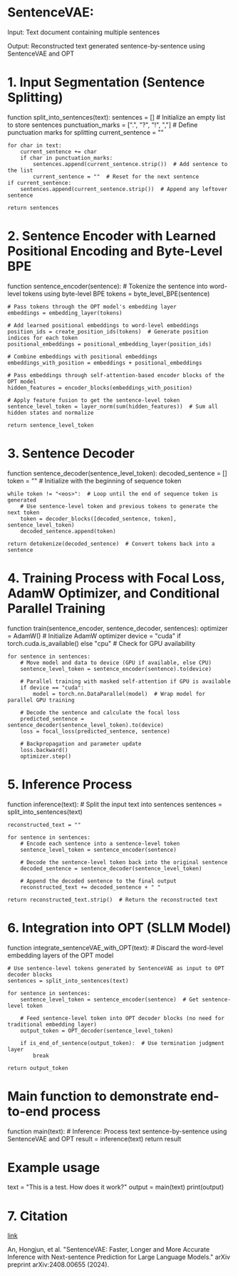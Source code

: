 # SentenceVAE:  
Input: Text document containing multiple sentences

Output: Reconstructed text generated sentence-by-sentence using SentenceVAE and OPT

# 1. Input Segmentation (Sentence Splitting)
function split_into_sentences(text):
    sentences = []  # Initialize an empty list to store sentences
    punctuation_marks = [".", "?", "!", ","]  # Define punctuation marks for splitting
    current_sentence = ""
    
    for char in text:
        current_sentence += char
        if char in punctuation_marks:
            sentences.append(current_sentence.strip())  # Add sentence to the list
            current_sentence = ""  # Reset for the next sentence
    if current_sentence:
        sentences.append(current_sentence.strip())  # Append any leftover sentence
    
    return sentences

# 2. Sentence Encoder with Learned Positional Encoding and Byte-Level BPE
function sentence_encoder(sentence):
    # Tokenize the sentence into word-level tokens using byte-level BPE
    tokens = byte_level_BPE(sentence)
    
    # Pass tokens through the OPT model's embedding layer
    embeddings = embedding_layer(tokens)
    
    # Add learned positional embeddings to word-level embeddings
    position_ids = create_position_ids(tokens)  # Generate position indices for each token
    positional_embeddings = positional_embedding_layer(position_ids)
    
    # Combine embeddings with positional embeddings
    embeddings_with_position = embeddings + positional_embeddings

    # Pass embeddings through self-attention-based encoder blocks of the OPT model
    hidden_features = encoder_blocks(embeddings_with_position)
    
    # Apply feature fusion to get the sentence-level token
    sentence_level_token = layer_norm(sum(hidden_features))  # Sum all hidden states and normalize
    
    return sentence_level_token

# 3. Sentence Decoder
function sentence_decoder(sentence_level_token):
    decoded_sentence = []
    token = "<bos>"  # Initialize with the beginning of sequence token
    
    while token != "<eos>":  # Loop until the end of sequence token is generated
        # Use sentence-level token and previous tokens to generate the next token
        token = decoder_blocks([decoded_sentence, token], sentence_level_token)
        decoded_sentence.append(token)
    
    return detokenize(decoded_sentence)  # Convert tokens back into a sentence

# 4. Training Process with Focal Loss, AdamW Optimizer, and Conditional Parallel Training
function train(sentence_encoder, sentence_decoder, sentences):
    optimizer = AdamW()  # Initialize AdamW optimizer
    device = "cuda" if torch.cuda.is_available() else "cpu"  # Check for GPU availability
    
    for sentence in sentences:
        # Move model and data to device (GPU if available, else CPU)
        sentence_level_token = sentence_encoder(sentence).to(device)
        
        # Parallel training with masked self-attention if GPU is available
        if device == "cuda":
            model = torch.nn.DataParallel(model)  # Wrap model for parallel GPU training
        
        # Decode the sentence and calculate the focal loss
        predicted_sentence = sentence_decoder(sentence_level_token).to(device)
        loss = focal_loss(predicted_sentence, sentence)

        # Backpropagation and parameter update
        loss.backward()
        optimizer.step()

# 5. Inference Process
function inference(text):
    # Split the input text into sentences
    sentences = split_into_sentences(text)
    
    reconstructed_text = ""
    
    for sentence in sentences:
        # Encode each sentence into a sentence-level token
        sentence_level_token = sentence_encoder(sentence)
        
        # Decode the sentence-level token back into the original sentence
        decoded_sentence = sentence_decoder(sentence_level_token)
        
        # Append the decoded sentence to the final output
        reconstructed_text += decoded_sentence + " "
    
    return reconstructed_text.strip()  # Return the reconstructed text

# 6. Integration into OPT (SLLM Model)
function integrate_sentenceVAE_with_OPT(text):
    # Discard the word-level embedding layers of the OPT model
    
    # Use sentence-level tokens generated by SentenceVAE as input to OPT decoder blocks
    sentences = split_into_sentences(text)
    
    for sentence in sentences:
        sentence_level_token = sentence_encoder(sentence)  # Get sentence-level token
        
        # Feed sentence-level token into OPT decoder blocks (no need for traditional embedding layer)
        output_token = OPT_decoder(sentence_level_token)
        
        if is_end_of_sentence(output_token):  # Use termination judgment layer
            break
    
    return output_token

# Main function to demonstrate end-to-end process
function main(text):
    # Inference: Process text sentence-by-sentence using SentenceVAE and OPT
    result = inference(text)
    return result

# Example usage
text = "This is a test. How does it work?"
output = main(text)
print(output)


# 7. Citation

[link](https://arxiv.org/abs/2408.00655)

An, Hongjun, et al. "SentenceVAE: Faster, Longer and More Accurate Inference with Next-sentence Prediction for Large Language Models." arXiv preprint arXiv:2408.00655 (2024).
